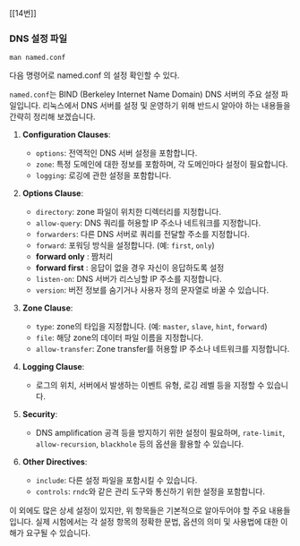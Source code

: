 [[14번]]

### DNS 설정 파일


```
man named.conf
```

다음 명령어로 named.conf 의 설정 확인할 수 있다.



`named.conf`는 BIND (Berkeley Internet Name Domain) DNS 서버의 주요 설정 파일입니다. 리눅스에서 DNS 서버를 설정 및 운영하기 위해 반드시 알아야 하는 내용들을 간략히 정리해 보겠습니다.

1. **Configuration Clauses**:
    
    - `options`: 전역적인 DNS 서버 설정을 포함합니다.
    - `zone`: 특정 도메인에 대한 정보를 포함하며, 각 도메인마다 설정이 필요합니다.
    - `logging`: 로깅에 관한 설정을 포함합니다.
2. **Options Clause**:
    
    - `directory`: zone 파일이 위치한 디렉터리를 지정합니다.
    - `allow-query`: DNS 쿼리를 허용할 IP 주소나 네트워크를 지정합니다.
    - `forwarders`: 다른 DNS 서버로 쿼리를 전달할 주소를 지정합니다.
    - `forward`: 포워딩 방식을 설정합니다. (예: `first`, `only`)
    - **forward only** : 짬처리
    - **forward first** : 응답이 없을 경우 자신이 응답하도록 설정
    - `listen-on`: DNS 서버가 리스닝할 IP 주소를 지정합니다.
    - `version`: 버전 정보를 숨기거나 사용자 정의 문자열로 바꿀 수 있습니다.
3. **Zone Clause**:
    
    - `type`: zone의 타입을 지정합니다. (예: `master`, `slave`, `hint`, `forward`)
    - `file`: 해당 zone의 데이터 파일 이름을 지정합니다.
    - `allow-transfer`: Zone transfer를 허용할 IP 주소나 네트워크를 지정합니다.
4. **Logging Clause**:
    
    - 로그의 위치, 서버에서 발생하는 이벤트 유형, 로깅 레벨 등을 지정할 수 있습니다.
5. **Security**:
    
    - DNS amplification 공격 등을 방지하기 위한 설정이 필요하며, `rate-limit`, `allow-recursion`, `blackhole` 등의 옵션을 활용할 수 있습니다.
6. **Other Directives**:
    
    - `include`: 다른 설정 파일을 포함시킬 수 있습니다.
    - `controls`: `rndc`와 같은 관리 도구와 통신하기 위한 설정을 포함합니다.

이 외에도 많은 상세 설정이 있지만, 위 항목들은 기본적으로 알아두어야 할 주요 내용들입니다. 실제 시험에서는 각 설정 항목의 정확한 문법, 옵션의 의미 및 사용법에 대한 이해가 요구될 수 있습니다.